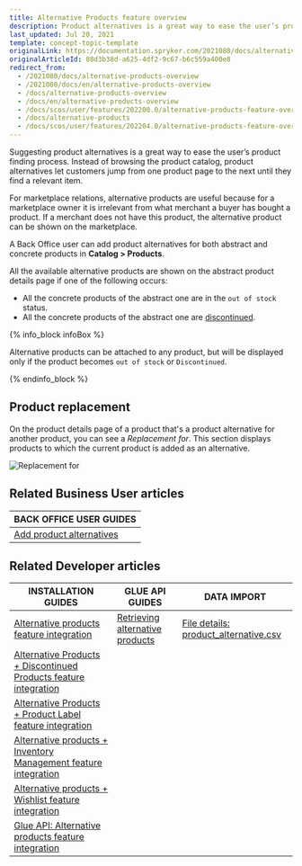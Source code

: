 ```yaml
---
title: Alternative Products feature overview
description: Product alternatives is a great way to ease the user’s product finding process. It lets the user jump over product pages until they find a relevant item.
last_updated: Jul 20, 2021
template: concept-topic-template
originalLink: https://documentation.spryker.com/2021080/docs/alternative-products-overview
originalArticleId: 08d3b38d-a625-4df2-9c67-b6c559a400e8
redirect_from:
  - /2021080/docs/alternative-products-overview
  - /2021080/docs/en/alternative-products-overview
  - /docs/alternative-products-overview
  - /docs/en/alternative-products-overview
  - /docs/scos/user/features/202200.0/alternative-products-feature-overview.html
  - /docs/alternative-products
  - /docs/scos/user/features/202204.0/alternative-products-feature-overview.html
---
```


Suggesting product alternatives is a great way to ease the user’s product finding process. Instead of browsing the product catalog, product alternatives let customers jump from one product page to the next until they find a relevant item.

For marketplace relations, alternative products are useful because for a marketplace owner it is irrelevant from what merchant a buyer has bought a product. If a merchant does not have this product, the alternative product can be shown on the marketplace.

A Back Office user can add product alternatives for both abstract and concrete products in **Catalog&nbsp;<span aria-label="and then">></span> Products**.

All the available alternative products are shown on the abstract product details page if one of the following occurs:

* All the concrete products of the abstract one are in the `out of stock` status.
* All the concrete products of the abstract one are [discontinued](/docs/pbc/all/product-information-management/{{page.version}}/product-feature-overview/discontinued-products-overview.html).

{% info_block infoBox %}

Alternative products can be attached to any product, but will be displayed only if the product becomes `out of stock` or `Discontinued`.

{% endinfo_block %}

## Product replacement

On the product details page of a product that's a product alternative for another product, you can see a *Replacement for*. This section displays products to which the current product is added as an alternative.

![Replacement for](https://spryker.s3.eu-central-1.amazonaws.com/docs/Features/Product+Management/Alternative+Products/Alternative+Products+Feature+Overview/replacement-for.png)

## Related Business User articles

|BACK OFFICE USER GUIDES|
|---|
| [Add product alternatives](/docs/scos/user/back-office-user-guides/{{page.version}}/catalog/products/manage-concrete-products/adding-product-alternatives.html) |

## Related Developer articles

|INSTALLATION GUIDES  | GLUE API GUIDES  | DATA IMPORT |
|---------|---------|---------|
| [Alternative products feature integration](/docs/pbc/all/product-information-management/{{page.version}}/install-and-upgrade/install-features/install-the-alternative-products-discontinued-products-feature.html)  | [Retrieving alternative products](/docs/pbc/all/product-information-management/{{page.version}}/manage-using-glue-api/retrieve-alternative-products.html)  | [File details: product_alternative.csv](/docs/scos/dev/data-import/{{page.version}}/data-import-categories/merchandising-setup/product-merchandising/file-details-product-alternative.csv.html)  |
| [Alternative Products + Discontinued Products feature integration](/docs/pbc/all/product-information-management/{{page.version}}/install-and-upgrade/install-features/integrate-the-alternative-products-discontinued-products-feature.html) |   |
| [Alternative Products + Product Label feature integration](/docs/pbc/all/product-information-management/{{page.version}}/install-and-upgrade/install-features/install-the-alternative-products-product-label-feature.html) |   |
| [Alternative products + Inventory Management feature integration](/docs/pbc/all/product-information-management/{{page.version}}/install-and-upgrade/install-features/integrate-the-alternative-products-inventory-management-feature.html)   |   |
| [Alternative products + Wishlist feature integration](/docs/pbc/all/product-information-management/{{page.version}}/install-and-upgrade/install-features/install-the-alternative-products-wishlist-feature.html) |   |
| [Glue API: Alternative products feature integration](/docs/pbc/all/product-information-management/{{page.version}}/install-and-upgrade/install-glue-api/install-the-alternative-products-glue-api.html) |   |
